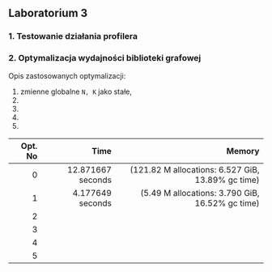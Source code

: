 ## Laboratorium 3
### 1. Testowanie działania profilera

### 2. Optymalizacja wydajności biblioteki grafowej

Opis zastosowanych optymalizacji:
1. zmienne globalne `N, K` jako stałe,
2.
3.
4.
5.

| Opt. No | Time              | Memory          |
|--------:|------------------:|----------------:|
|      0  | 12.871667 seconds | (121.82 M allocations: 6.527 GiB, 13.89% gc time) |
|      1  |  4.177649 seconds | (5.49 M allocations: 3.790 GiB, 16.52% gc time)|  |
|      2  |  |  |
|      3  |  |  |
|      4  |  |  |
|      5  |  |  |
